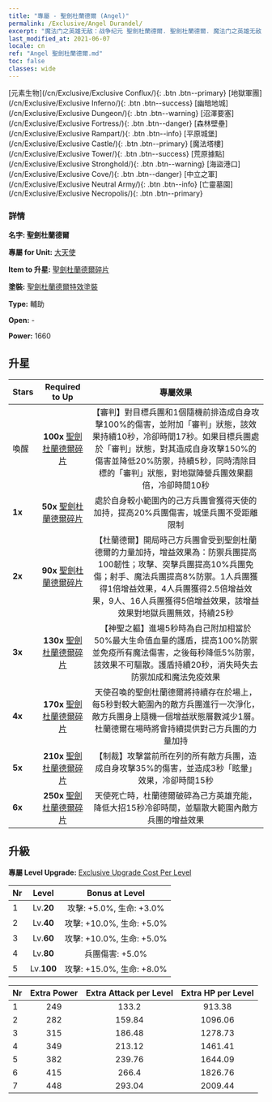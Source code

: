 ```yaml
---
title: "專屬 - 聖劍杜蘭德爾 (Angel)"
permalink: /Exclusive/Angel Durandel/
excerpt: "魔法门之英雄无敌：战争纪元 聖劍杜蘭德爾. 聖劍杜蘭德爾. 魔法门之英雄无敌：战争纪元 專屬 聖劍杜蘭德爾. 大天使 專屬."
last_modified_at: 2021-06-07
locale: cn
ref: "Angel 聖劍杜蘭德爾.md"
toc: false
classes: wide
---
```

 [元素生物](/cn/Exclusive/Exclusive Conflux/){: .btn .btn--primary} [地獄軍團](/cn/Exclusive/Exclusive Inferno/){: .btn .btn--success} [幽暗地城](/cn/Exclusive/Exclusive Dungeon/){: .btn .btn--warning} [沼澤要塞](/cn/Exclusive/Exclusive Fortress/){: .btn .btn--danger} [森林壁壘](/cn/Exclusive/Exclusive Rampart/){: .btn .btn--info} [平原城堡](/cn/Exclusive/Exclusive Castle/){: .btn .btn--primary} [魔法塔樓](/cn/Exclusive/Exclusive Tower/){: .btn .btn--success} [荒原據點](/cn/Exclusive/Exclusive Stronghold/){: .btn .btn--warning} [海盜港口](/cn/Exclusive/Exclusive Cove/){: .btn .btn--danger} [中立之軍](/cn/Exclusive/Exclusive Neutral Army/){: .btn .btn--info} [亡靈墓園](/cn/Exclusive/Exclusive Necropolis/){: .btn .btn--primary} 

### 詳情
 **名字: 聖劍杜蘭德爾** 

 **專屬 for Unit:** [大天使](/cn/units/Angel/) 

 **Item to 升星:** [聖劍杜蘭德爾碎片](/cn/Items/con_973/)

 **塗裝:** [聖劍杜蘭德爾特效塗裝](/cn/Items/con_641/)

 **Type:** 輔助

 **Open:** -

 **Power:** 1660

## 升星

  |     Stars    |  Required to Up | 專屬效果 |
  |:-------------|:---------------:|:---------------:|
  |  喚醒  | **100x** [聖劍杜蘭德爾碎片](/cn/Items/con_973/) | 【審判】對目標兵團和1個隨機前排造成自身攻擊100%的傷害，並附加「審判」狀態，該效果持續10秒，冷卻時間17秒。如果目標兵團處於「審判」狀態，對其造成自身攻擊150%的傷害並降低20%防禦，持續5秒，同時清除目標的「審判」狀態，對地獄陣營兵團效果翻倍，冷卻時間10秒 |
  | **1x** <i class="fas fa-star"/> | **50x** [聖劍杜蘭德爾碎片](/cn/Items/con_973/) | 處於自身較小範圍內的己方兵團會獲得天使的加持，提高20%兵團傷害，城堡兵團不受距離限制 |
  | **2x** <i class="fas fa-star"/> | **90x** [聖劍杜蘭德爾碎片](/cn/Items/con_973/) | 【杜蘭德爾】開局時己方兵團會受到聖劍杜蘭德爾的力量加持，增益效果為：防禦兵團提高100韌性；攻擊、突擊兵團提高10%兵團免傷；射手、魔法兵團提高8%防禦。1人兵團獲得1倍增益效果，4人兵團獲得2.5倍增益效果，9人、16人兵團獲得5倍增益效果，該增益效果對地獄兵團無效，持續25秒 |
  | **3x** <i class="fas fa-star"/> | **130x** [聖劍杜蘭德爾碎片](/cn/Items/con_973/) | 【神聖之軀】進場5秒時為自己附加相當於50%最大生命值血量的護盾，提高100%防禦並免疫所有魔法傷害，之後每秒降低5%防禦，該效果不可驅散。護盾持續20秒，消失時失去防禦加成和魔法免疫效果 |
  | **4x** <i class="fas fa-star"/> | **170x** [聖劍杜蘭德爾碎片](/cn/Items/con_973/) | 天使召喚的聖劍杜蘭德爾將持續存在於場上，每5秒對較大範圍內的敵方兵團進行一次淨化，敵方兵團身上隨機一個增益狀態層數減少1層。杜蘭德爾在場時將會持續提供對己方兵團的力量加持 |
  | **5x** <i class="fas fa-star"/> | **210x** [聖劍杜蘭德爾碎片](/cn/Items/con_973/) | 【制裁】攻擊當前所在列的所有敵方兵團，造成自身攻擊35%的傷害，並造成3秒「眩暈」效果，冷卻時間15秒 |
  | **6x** <i class="fas fa-star"/> | **250x** [聖劍杜蘭德爾碎片](/cn/Items/con_973/) | 天使死亡時，杜蘭德爾破碎為己方英雄充能，降低大招15秒冷卻時間，並驅散大範圍內敵方兵團的增益效果 |


## 升級
 **專屬 Level Upgrade:** [Exclusive Upgrade Cost Per Level](/Exclusive/ExclusiveUpgradeCostPerLevel/)

  |  Nr  |   Level  | Bonus at Level |
  |:-----|:--------:|:--------------:|
  | 1 | Lv.**20** | 攻擊: +5.0%, 生命: +3.0% |
  | 2 | Lv.**40** | 攻擊: +10.0%, 生命: +5.0% |
  | 3 | Lv.**60** | 攻擊: +10.0%, 生命: +5.0% |
  | 4 | Lv.**80** | 兵團傷害: +5.0% |
  | 5 | Lv.**100** | 攻擊: +15.0%, 生命: +8.0% |


  |  Nr  |  Extra Power | Extra Attack per Level | Extra HP per Level |
  |:-----|:--------:|:--------:|:--------:|
  | 1 | 249 | 133.2 | 913.38 |
  | 2 | 282 | 159.84 | 1096.06 |
  | 3 | 315 | 186.48 | 1278.73 |
  | 4 | 349 | 213.12 | 1461.41 |
  | 5 | 382 | 239.76 | 1644.09 |
  | 6 | 415 | 266.4 | 1826.76 |
  | 7 | 448 | 293.04 | 2009.44 |


